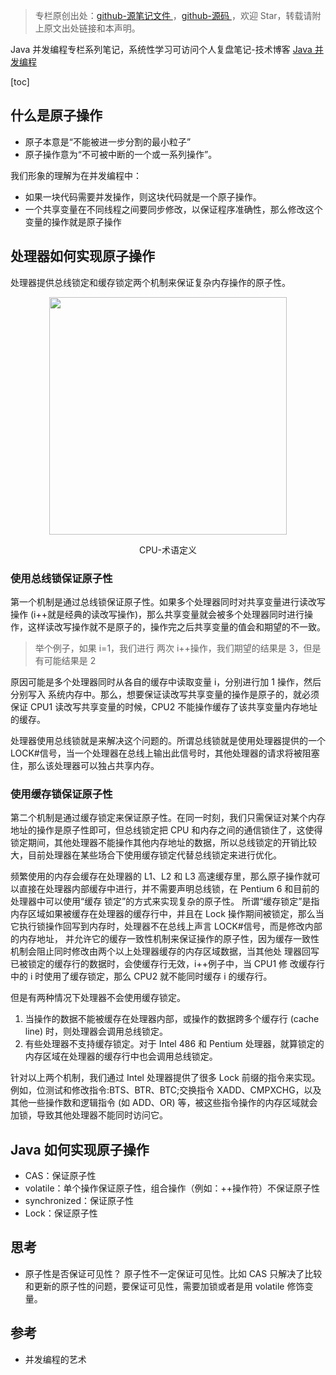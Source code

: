 > 专栏原创出处：[github-源笔记文件 ](https://github.com/GourdErwa/review-notes/tree/master/language/java-concurrency) ，[github-源码 ](https://github.com/GourdErwa/java-advanced/tree/master/java-concurrency)，欢迎 Star，转载请附上原文出处链接和本声明。

Java 并发编程专栏系列笔记，系统性学习可访问个人复盘笔记-技术博客 [Java 并发编程 ](https://review-notes.top/language/java-concurrency/)

[toc]
## 什么是原子操作
- 原子本意是“不能被进一步分割的最小粒子”
- 原子操作意为“不可被中断的一个或一系列操作”。

我们形象的理解为在并发编程中：
- 如果一块代码需要并发操作，则这块代码就是一个原子操作。
- 一个共享变量在不同线程之间要同步修改，以保证程序准确性，那么修改这个变量的操作就是原子操作

## 处理器如何实现原子操作
处理器提供总线锁定和缓存锁定两个机制来保证复杂内存操作的原子性。
<div align="center">
    <img src="https://blog-review-notes.oss-cn-beijing.aliyuncs.com/language/java-concurrency/_images/CPU-术语定义.png" height="380px">
    <p>CPU-术语定义 </p>
</div>

### 使用总线锁保证原子性
第一个机制是通过总线锁保证原子性。如果多个处理器同时对共享变量进行读改写操作 (i++就是经典的读改写操作)，那么共享变量就会被多个处理器同时进行操作，这样读改写操作就不是原子的，操作完之后共享变量的值会和期望的不一致。

> 举个例子，如果 i=1，我们进行 两次 i++操作，我们期望的结果是 3，但是有可能结果是 2

原因可能是多个处理器同时从各自的缓存中读取变量 i，分别进行加 1 操作，然后分别写入 系统内存中。那么，想要保证读改写共享变量的操作是原子的，就必须保证 CPU1 读改写共享变量的时候，CPU2 不能操作缓存了该共享变量内存地址的缓存。


处理器使用总线锁就是来解决这个问题的。所谓总线锁就是使用处理器提供的一个 LOCK#信号，当一个处理器在总线上输出此信号时，其他处理器的请求将被阻塞住，那么该处理器可以独占共享内存。
### 使用缓存锁保证原子性
第二个机制是通过缓存锁定来保证原子性。在同一时刻，我们只需保证对某个内存地址的操作是原子性即可，但总线锁定把 CPU 和内存之间的通信锁住了，这使得锁定期间，其他处理器不能操作其他内存地址的数据，所以总线锁定的开销比较大，目前处理器在某些场合下使用缓存锁定代替总线锁定来进行优化。

频繁使用的内存会缓存在处理器的 L1、L2 和 L3 高速缓存里，那么原子操作就可以直接在处理器内部缓存中进行，并不需要声明总线锁，在 Pentium 6 和目前的处理器中可以使用“缓存 锁定”的方式来实现复杂的原子性。
所谓“缓存锁定”是指内存区域如果被缓存在处理器的缓存行中，并且在 Lock 操作期间被锁定，那么当它执行锁操作回写到内存时，处理器不在总线上声言 LOCK#信号，而是修改内部的内存地址，
并允许它的缓存一致性机制来保证操作的原子性，因为缓存一致性机制会阻止同时修改由两个以上处理器缓存的内存区域数据，当其他处 理器回写已被锁定的缓存行的数据时，会使缓存行无效，i++例子中，当 CPU1 修 改缓存行中的 i 时使用了缓存锁定，那么 CPU2 就不能同时缓存 i 的缓存行。

但是有两种情况下处理器不会使用缓存锁定。
1. 当操作的数据不能被缓存在处理器内部，或操作的数据跨多个缓存行 (cache line) 时，则处理器会调用总线锁定。
2. 有些处理器不支持缓存锁定。对于 Intel 486 和 Pentium 处理器，就算锁定的内存区域在处理器的缓存行中也会调用总线锁定。

针对以上两个机制，我们通过 Intel 处理器提供了很多 Lock 前缀的指令来实现。例如，位测试和修改指令:BTS、BTR、BTC;交换指令 XADD、CMPXCHG，以及其他一些操作数和逻辑指令 (如 ADD、OR) 等，被这些指令操作的内存区域就会加锁，导致其他处理器不能同时访问它。

## Java 如何实现原子操作
- CAS：保证原子性
- volatile：单个操作保证原子性，组合操作（例如：++操作符）不保证原子性
- synchronized：保证原子性
- Lock：保证原子性

## 思考
- 原子性是否保证可见性？
原子性不一定保证可见性。比如 CAS 只解决了比较和更新的原子性的问题，要保证可见性，需要加锁或者是用 volatile 修饰变量。

## 参考
- 并发编程的艺术